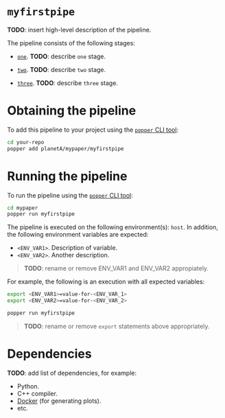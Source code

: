 # `myfirstpipe`

<!--
NOTE TO AUTHORS: replace all the **TODO** marks with your own content.
-->

**TODO**: insert high-level description of the pipeline.

The pipeline consists of the following stages:

  * [`one`](./one.sh). **TODO**: describe `one` stage.

  * [`two`](./two.sh). **TODO**: describe `two` stage.

  * [`three`](./three.sh). **TODO**: describe `three` stage.

# Obtaining the pipeline

To add this pipeline to your project using the
[`popper` CLI tool](https://github.com/systemslab/popper):

```bash
cd your-repo
popper add planetA/mypaper/myfirstpipe
```

# Running the pipeline

To run the pipeline using the
[`popper` CLI tool](https://github.com/systemslab/popper):

```bash
cd mypaper
popper run myfirstpipe
```

The pipeline is executed on the following environment(s): `host`. In addition,
the following environment variables are expected:

  * `<ENV_VAR1>`. Description of variable.
  * `<ENV_VAR2>`. Another description.

> **TODO**: rename or remove ENV_VAR1 and ENV_VAR2 appropiately.

For example, the following is an execution with all expected
variables:

```bash
export <ENV_VAR1>=value-for-<ENV_VAR_1>
export <ENV_VAR2>=value-for-<ENV_VAR_2>

popper run myfirstpipe
```

> **TODO**: rename or remove `export` statements above appropriately.

# Dependencies

**TODO**: add list of dependencies, for example:

  * Python.
  * C++ compiler.
  * [Docker](https://docker.com) (for generating plots).
  * etc.
